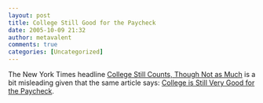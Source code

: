 ```yaml
---
layout: post
title: College Still Good for the Paycheck
date: 2005-10-09 21:32
author: metavalent
comments: true
categories: [Uncategorized]
---
```

The New York Times headline <a href="http://www.nytimes.com/2005/10/02/college/coll02Uchitelle.html?ei=5070&amp;en=9029d49997026215&amp;ex=1129089600&amp;pagewanted=all">College Still Counts, Though Not as Much</a> is a bit misleading given that the  same article says: <a href="http://www.nytimes.com/imagepages/2005/10/01/jobs/02uchitelle.graphic.html">College is Still Very Good for the Paycheck</a>.
